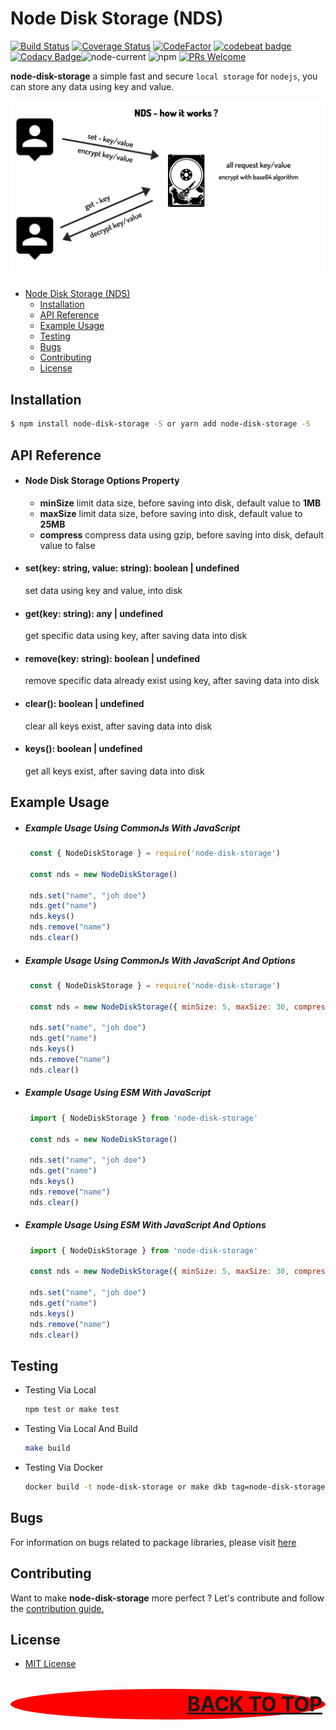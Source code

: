 # Node Disk Storage (NDS)

[![Build Status](https://app.travis-ci.com/restuwahyu13/node-disk-storage.svg?token=TJCjdtb3tZAkAUnGPRjB&branch=main)](https://app.travis-ci.com/restuwahyu13/node-disk-storage) [![Coverage Status](https://coveralls.io/repos/github/restuwahyu13/node-disk-storage/badge.svg?branch=main)](https://coveralls.io/github/restuwahyu13/node-disk-storage?branch=main) [![CodeFactor](https://www.codefactor.io/repository/github/restuwahyu13/node-disk-storage/badge)](https://www.codefactor.io/repository/github/restuwahyu13/node-disk-storage) [![codebeat badge](https://codebeat.co/badges/5611b53e-e00a-40c1-bab2-b9a8f5592b33)](https://codebeat.co/projects/github-com-restuwahyu13-node-disk-storage-main) [![Codacy Badge](https://app.codacy.com/project/badge/Grade/d74af409b71641fb96484df3dc582365)](https://www.codacy.com/gh/restuwahyu13/node-disk-storage/dashboard?utm_source=github.com&amp;utm_medium=referral&amp;utm_content=restuwahyu13/node-disk-storage&amp;utm_campaign=Badge_Grade)![node-current](https://img.shields.io/node/v/node-disk-storage?style=flat-square) ![npm](https://img.shields.io/npm/dm/node-disk-storage) [![PRs Welcome](https://img.shields.io/badge/PRs-welcome-brightgreen.svg?style=flat-square)](https://github.com/restuwahyu13/node-disk-storage/blob/main/CONTRIBUTING.md)

**node-disk-storage** a simple fast and secure `local storage` for `nodejs`, you can store any data using key and value.

<img src="images/nds-work.png" alt="example-nds-work"/>

- [Node Disk Storage (NDS)](#node-disk-storage-nds)
  - [Installation](#installation)
  - [API Reference](#api-reference)
  - [Example Usage](#example-usage)
  - [Testing](#testing)
  - [Bugs](#bugs)
  - [Contributing](#contributing)
  - [License](#license)

## Installation

```bash
$ npm install node-disk-storage -S or yarn add node-disk-storage -S
```
## API Reference

- #### Node Disk Storage Options Property

  + **minSize** limit data size, before saving into disk, default value to **1MB**
  + **maxSize** limit data size, before saving into disk, default value to **25MB**
  + **compress** compress data using gzip, before saving into disk, default value to false

- #### set(key: string, value: string): boolean | undefined
  set data using key and value, into disk

- #### get(key: string): any | undefined
  get specific data using key, after saving data into disk

- #### remove(key: string): boolean | undefined
  remove specific data already exist using key, after saving data into disk

- #### clear(): boolean | undefined
  clear all keys exist, after saving data into disk

- #### keys(): boolean | undefined
  get all keys exist, after saving data into disk

## Example Usage

- ##### Example Usage Using CommonJs With JavaScript

  ```javascript
   const { NodeDiskStorage } = require('node-disk-storage')

   const nds = new NodeDiskStorage()

   nds.set("name", "joh doe")
   nds.get("name")
   nds.keys()
   nds.remove("name")
   nds.clear()
  ```
- ##### Example Usage Using CommonJs With JavaScript And Options

  ```javascript
   const { NodeDiskStorage } = require('node-disk-storage')

   const nds = new NodeDiskStorage({ minSize: 5, maxSize: 30, compress: true })

   nds.set("name", "joh doe")
   nds.get("name")
   nds.keys()
   nds.remove("name")
   nds.clear()
  ```

- ##### Example Usage Using ESM With JavaScript

  ```javascript
   import { NodeDiskStorage } from 'node-disk-storage'

   const nds = new NodeDiskStorage()

   nds.set("name", "joh doe")
   nds.get("name")
   nds.keys()
   nds.remove("name")
   nds.clear()
  ```

- ##### Example Usage Using ESM With JavaScript And Options

  ```javascript
   import { NodeDiskStorage } from 'node-disk-storage'

   const nds = new NodeDiskStorage({ minSize: 5, maxSize: 30, compress: true })

   nds.set("name", "joh doe")
   nds.get("name")
   nds.keys()
   nds.remove("name")
   nds.clear()
  ```

## Testing

- Testing Via Local

  ```sh
  npm test or make test
  ```

- Testing Via Local And Build

  ```sh
  make build
  ```

- Testing Via Docker

  ```sh
  docker build -t node-disk-storage or make dkb tag=node-disk-storage
  ```

## Bugs

For information on bugs related to package libraries, please visit [here](https://github.com/restuwahyu13/node-disk-storage/issues)

## Contributing

Want to make **node-disk-storage** more perfect ? Let's contribute and follow the [contribution guide.](https://github.com/restuwahyu13/node-disk-storage/blob/main/CONTRIBUTING.md)

## License

- [MIT License](https://github.com/restuwahyu13/node-disk-storage/blob/main/LICENSE.md)

<p align="right" style="padding: 5px; border-radius: 100%; background-color: red; font-size: 2rem;">
  <b><a href="#node-disk-storage-nds">BACK TO TOP</a></b>
</p>

